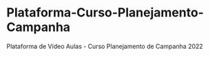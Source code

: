 # Plataforma-Curso-Planejamento-Campanha
Plataforma de Vídeo Aulas - Curso Planejamento de Campanha 2022
